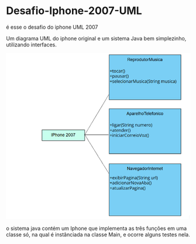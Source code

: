 # Desafio-Iphone-2007-UML
é esse o desafio do iphone UML 2007

Um diagrama UML do iphone original e um sistema Java bem simplezinho, utilizando interfaces.

![image](desafio/src/images/uml.png)

o sistema java contém um Iphone que implementa as três funções em uma classe só, na qual é instânciada na classe Main, e ocorre alguns testes nela.